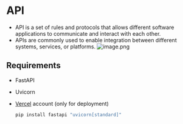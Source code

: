# API

- API is a set of rules and protocols that allows different software applications to communicate and interact with each other.
- APIs are commonly used to enable integration between different systems, services, or platforms.
![image.png](https://voyager.postman.com/illustration/diagram-what-is-an-api-postman-illustration.svg)

## Requirements

- FastAPI
- Uvicorn
- [Vercel](https://vercel.com/) account (only for deployment)

    ```bash
    pip install fastapi "uvicorn[standard]"
    ```
